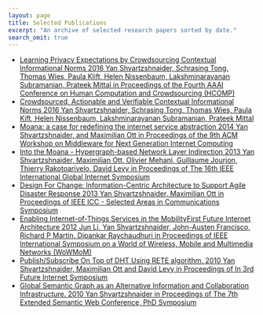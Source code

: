 ```yaml
---
layout: page
title: Selected Publications
excerpt: "An archive of selected research papers sorted by date."
search_omit: true
---
```

<ul class="post-list">

<li><article>
<a href="https://privaci.github.io/papers/hcomp_paper.pdf" target="_blank" >Learning Privacy Expectations by Crowdsourcing Contextual Informational Norms
<span class="entry-date">2016</span>
<span class="excerpt">Yan Shvartzshnaider, Schrasing Tong, Thomas Wies, Paula Klift, Helen Nissenbaum, Lakshminarayanan Subramanian, Prateek Mittal in Proceedings of the Fourth AAAI Conference on Human Computation and Crowdsourcing (HCOMP)
</span>
</a>
</article>
</li>


<li><article>
<a href="https://arxiv.org/pdf/1601.04740v4.pdf" target="_blank" >Crowdsourced, Actionable and Verifiable Contextual Informational Norms
<span class="entry-date">2016</span>
<span class="excerpt">Yan Shvartzshnaider, Schrasing Tong, Thomas Wies, Paula Kift, Helen Nissenbaum, Lakshminarayanan Subramanian, Prateek Mittal</span>
</a>
</article>
</li>


<li><article>
<a href="http://dl.acm.org/citation.cfm?id=2676735" target="_blank" >Moana: a case for redefining the internet service abstraction
<span class="entry-date">2014</span>
<span class="excerpt">Yan Shvartzshnaider, and Maximilian Ott in Proceedings of the 9th ACM Workshop on Middleware for Next Generation Internet Computing</span>
</a>
</article>
</li>

<li><article>
<a href="http://ieeexplore.ieee.org/xpls/abs_all.jsp?arnumber=6567162&tag=1" target="_blank" >Into the Moana - Hypergraph-based Network Layer Indirection
<span class="entry-date">2013</span>
<span class="excerpt">Yan Shvartzshnaider, Maximilian Ott, Olivier Mehani, Guillaume Jourjon, Thierry Rakotoarivelo, David Levy in Proceedings of The 16th IEEE International Global Internet Symposium</span></a></article>
</li>


<li><article>
<a href="http://ieeexplore.ieee.org/xpls/abs_all.jsp?arnumber=6655189" target="_blank" >Design For Change: Information-Centric Architecture to Support Agile Disaster Response
<span class="entry-date">2013</span>
<span class="excerpt">Yan Shvartzshnaider, Maximilian Ott in Proceedings of IEEE ICC  - Selected Areas in Communications Symposium</span></a></article>
</li>

<li><article>
<a href="http://ieeexplore.ieee.org/xpls/abs_all.jsp?arnumber=6567162&tag=1" target="_blank" >Enabling Internet-of-Things Services in the MobilityFirst Future Internet Architecture
<span class="entry-date">2012</span>
<span class="excerpt">Jun Li, Yan Shvartzshnaider, John-Austen Francisco, Richard P Martin, Dipankar Raychaudhuri  in Proceedings of IEEE International Symposium on a World of Wireless, Mobile and Multimedia Networks (WoWMoM)</span></a></article>
</li>

<li><article>
<a href="http://link.springer.com/chapter/10.1007/978-3-642-15877-3_3" target="_blank" >Publish/Subscribe On Top of DHT Using RETE algorithm.
<span class="entry-date">2010</span>
<span class="excerpt">Yan Shvartzshnaider, Maximilian Ott and David Levy in Proceedings of In 3rd Future Internet Symposium </span></a></article>
</li>

<li><article>
<a href="http://link.springer.com/chapter/10.1007/978-3-642-13489-0_48#page-1" target="_blank" >Global Semantic Graph as an Alternative Information and   Collaboration Infrastructure.
<span class="entry-date">2010</span>
<span class="excerpt">Yan Shvartzshnaider in Proceedings of The 7th Extended Semantic Web Conference, PhD Symposium </span></a></article>
</li>




</ul>
